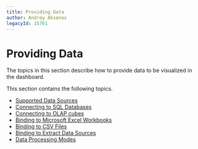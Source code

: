 ```yaml
---
title: Providing Data
author: Andrey Aksenov
legacyId: 15761
---
```

# Providing Data
The topics in this section describe how to provide data to be visualized in the dashboard.

This section contains the following topics.
* [Supported Data Sources](providing-data/supported-data-sources.md)
* [Connecting to SQL Databases](providing-data/connecting-to-sql-databases.md)
* [Connecting to OLAP cubes](providing-data/connecting-to-olap-cubes.md)
* [Binding to Microsoft Excel Workbooks](providing-data/binding-to-microsoft-excel-workbooks.md)
* [Binding to CSV Files](providing-data/binding-to-csv-files.md)
* [Binding to Extract Data Sources](providing-data/binding-to-extract-data-sources.md)
* [Data Processing Modes](providing-data/data-processing-modes.md)